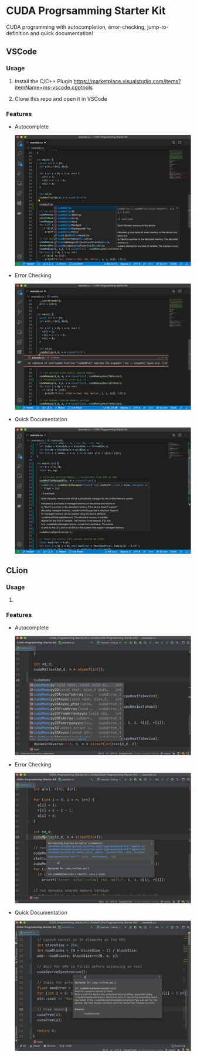 # CUDA Progrsamming Starter Kit

CUDA programming with autocompletion, error-checking, jump-to-definition and quick documentation!

## VSCode

### Usage

1. Install the C/C++ Plugin https://marketplace.visualstudio.com/items?itemName=ms-vscode.cpptools

2. Clone this repo and open it in VSCode

### Features

- Autocomplete 

    ![image-20200215232640853](assets/image-20200215232640853.png)

- Error Checking

    ![image-20200215234448029](assets/image-20200215234448029.png)

- Quick Documentation

    ![image-20200215234654292](assets/image-20200215234654292.png)


## CLion

### Usage

1. 

### Features

- Autocomplete 

    ![image-20200215232927428](assets/image-20200215232927428.png)

- Error Checking

    ![image-20200215233108863](assets/image-20200215233108863.png)

- Quick Documentation

    ![image-20200215234901712](assets/image-20200215234901712.png)

